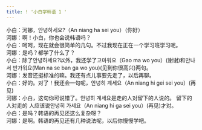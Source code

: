```yaml
---
title: ! '小白学韩语 1 '
---
```


<p>小白：河娜，안녕하세요?（An niang ha sei you）（你好）<br />河娜：啊！小白，你也会说韩语吗？<br />小白：呵呵，现在就会很简单的几句。不过我现在正在一个学习班学习呢。<br />河娜：是吗？都学了什么了？<br />小白：除了안녕하세요?以外，我还学了고마워요（Gao ma wo you）(谢谢)和만나서 반가워요(Man na se ban ga wo you)(见到你很高兴)两句。<br />河娜：发音还挺标准的嘛。我还有点儿事要先走了，以后再聊。<br />小白：好的。对了！我还会一句呢，안녕히 계세요（An niang hi gei sei you）(再见)<br />河娜：小白，这句你可说错了。안녕히 계세요是走的人对留下的人说的。 留下的人对走的 人应该说안녕히 가세요（An niang hi ga sei you）(再见)才对。<br />小白：是吗？韩语的再见还这么复杂呀？<br />河娜：是啊。韩语的再见还有几种说法呢，以后你慢慢学吧。</p>

